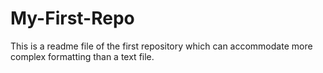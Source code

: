 # My-First-Repo

This is a readme file of the first repository which can accommodate more complex formatting than a text file.